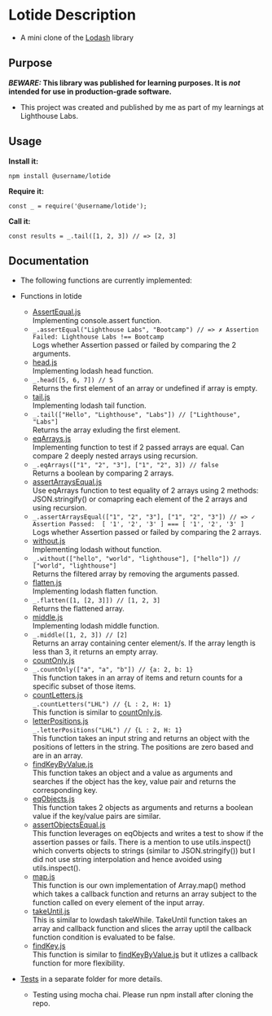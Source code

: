 # Lotide Description
* A mini clone of the [Lodash](https://lodash.com) library

## Purpose

**_BEWARE:_ This library was published for learning purposes. It is _not_ intended for use in production-grade software.**

* This project was created and published by me as part of my learnings at Lighthouse Labs.

## Usage

**Install it:**

`npm install @username/lotide`

**Require it:**

`const _ = require('@username/lotide');`

**Call it:**

`const results = _.tail([1, 2, 3]) // => [2, 3]`

## Documentation

* The following functions are currently implemented:

* Functions in lotide
  * [AssertEqual.js](/assertEqual.js) <br />
  Implementing console.assert function. <br />
  * `_.assertEqual("Lighthouse Labs", "Bootcamp") // => ✗ Assertion Failed: Lighthouse Labs !== Bootcamp` <br />
  Logs whether Assertion passed or failed by comparing the 2 arguments.
  * [head.js](/head.js)<br />
  Implementing lodash head function.
  * `_.head([5, 6, 7]) // 5` <br />
  Returns the first element of an array or undefined if array is empty.
  * [tail.js](/tail.js)<br />
  Implementing lodash tail function.
  * `_.tail(["Hello", "Lighthouse", "Labs"]) // ["Lighthouse", "Labs"]` <br />
  Returns the array exluding the first element.
  * [eqArrays.js](/eqArrays.js)<br />
  Implementing function to test if 2 passed arrays are equal. Can compare 2 deeply nested arrays using recursion.
  * `_.eqArrays(["1", "2", "3"], ["1", "2", 3]) // false` <br />
  Returns a boolean by comparing 2 arrays.
  * [assertArraysEqual.js](/assertArraysEqual.js) <br />
  Use eqArrays function to test equality of 2 arrays using 2 methods: JSON.stringify() or comapring each element of the 2 arrays and using recursion.
   * `_.assertArraysEqual(["1", "2", "3"], ["1", "2", "3"]) // => ✓ Assertion Passed:  [ '1', '2', '3' ] === [ '1', '2', '3' ]` <br />
  Logs whether Assertion passed or failed by comparing the 2 arrays.
  * [without.js](/without.js)<br />
  Implementing lodash without function.
  * `_.without(["hello", "world", "lighthouse"], ["hello"]) // ["world", "lighthouse"]` <br />
  Returns the filtered array by removing the arguments passed.
  * [flatten.js](/flatten.js)<br />
  Implementing lodash flatten function.
  * `_.flatten([1, [2, 3]]) // [1, 2, 3]` <br />
  Returns the flattened array.
  * [middle.js](/middle.js)<br />
  Implementing lodash middle function.
  * `_.middle([1, 2, 3]) // [2]` <br />
  Returns an array containing center element/s. If the array length is less than 3, it returns an empty array.
  * [countOnly.js](/countOnly.js) <br />
  * `_.countOnly(["a", "a", "b"]) // {a: 2, b: 1}` <br />
  This function takes in an array of items and return counts for a specific subset of those items.
  * [countLetters.js](/countLetters.js) <br />
  `_.countLetters("LHL") // {L : 2, H: 1}` <br />
  This function is similar to [countOnly.js](/countOnly.js).
  * [letterPositions.js](/letterPositions.js) <br />
  `_.letterPositions("LHL") // {L : 2, H: 1}` <br />
  This function takes an input string and returns an object with the positions of letters in the string. The positions are zero based and are in an array.
  * [findKeyByValue.js](/findKeyByValue.js) <br />
  This function takes an object and a value as arguments and searches if the object has the key, value pair and returns the corresponding key.
  * [eqObjects.js](/eqObjects.js) <br />
  This function takes 2 objects as arguments and returns a boolean value if the key/value pairs are similar.
  * [assertObjectsEqual.js](/assertObjectsEqual.js) <br />
  This function leverages on eqObjects and writes a test to show if the assertion passes or fails. There is a mention to use utils.inspect() which converts objects to strings (similar to JSON.stringify()) but I did not use string interpolation and hence avoided using utils.inspect().
  * [map.js](/map.js) <br />
  This function is our own implementation of Array.map() method which takes a callback function and returns an array subject to the function called on every element of the input array.
  * [takeUntil.js](/takeUntil.js) <br />
  This is similar to lowdash takeWhile. TakeUntil function takes an array and callback function and slices the array uptil the callback function condition is evaluated to be false.
  * [findKey.js](/findKey.js) <br />
  This function is similar to [findKeyByValue.js](/findKeyByValue.js) but it utlizes a callback function for more flexibility.

* [Tests](/test) in a separate folder for more details.
  * Testing using mocha chai. Please run npm install after cloning the repo.

